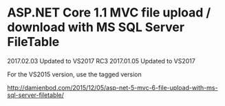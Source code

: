 # ASP.NET Core 1.1 MVC file upload / download with MS SQL Server FileTable

2017.02.03 Updated to VS2017 RC3
2017.01.05 Updated to VS2017

For the VS2015 version, use the tagged version

http://damienbod.com/2015/12/05/asp-net-5-mvc-6-file-upload-with-ms-sql-server-filetable/
